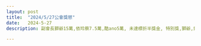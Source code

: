 ```yaml
---
layout: post
title:  "2024/5/27公會獎懲"
date:   2024-5-27
description: 副會長獅爺15萬,依玲蔡7.5萬,酷ano5萬, 未達標折半獎金, 特別獎,獅爺,紫陽,lingoce 五十場各加三萬

---
```

